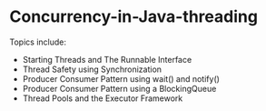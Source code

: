 # Concurrency-in-Java-threading


Topics include:

- Starting Threads and The Runnable Interface
- Thread Safety using Synchronization
- Producer Consumer Pattern using wait() and notify()
- Producer Consumer Pattern using a BlockingQueue
- Thread Pools and the Executor Framework






